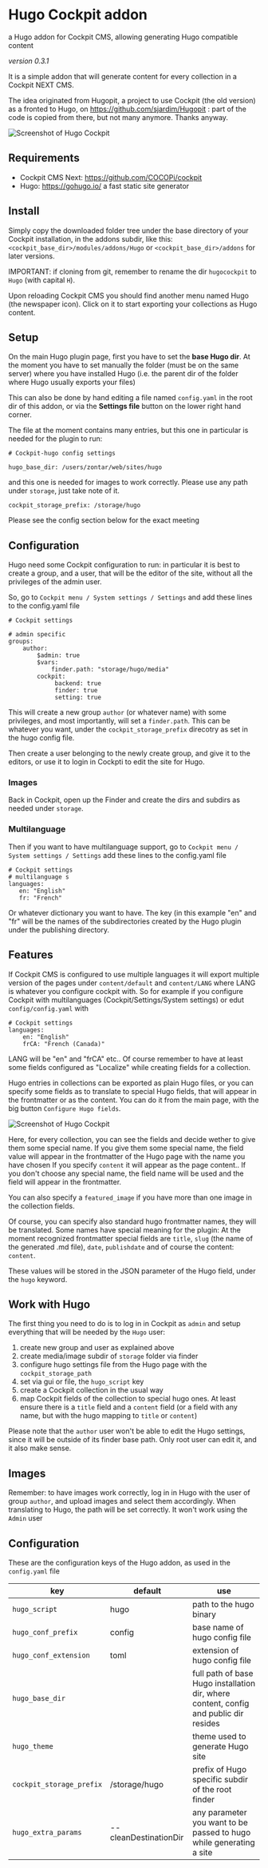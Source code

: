 # Hugo Cockpit addon
a Hugo addon for Cockpit CMS, allowing generating Hugo compatible content

*version 0.3.1*

It is a simple addon that will generate content for every collection in a Cockpit NEXT CMS.

The idea originated from Hugopit, a project to use Cockpit (the old version) as a fronted to Hugo, on https://github.com/sjardim/Hugopit : part of the code is copied from there, but not many anymore. Thanks anyway.

![Screenshot of Hugo Cockpit](https://github.com/zontarian/hugocockpit/blob/master/hugocockpit-screenshot1.png)



## Requirements

* Cockpit CMS Next: https://github.com/COCOPi/cockpit
* Hugo: https://gohugo.io/   a fast static site generator

## Install 

Simply copy the downloaded folder tree under the base directory of your Cockpit installation, in the addons subdir, like this:
`<cockpit_base_dir>/modules/addons/Hugo`  or `<cockpit_base_dir>/addons` for later versions.

IMPORTANT: if cloning from git, remember to rename the dir `hugocockpit` to `Hugo` (with capital `H`). 

Upon reloading Cockpit CMS you should find another menu named Hugo (the newspaper icon). 
Click on it to start exporting your collections as Hugo content.


## Setup

On the main Hugo plugin page, first you have to set the **base Hugo dir**. At the moment you have to set manually the folder (must be on the same server) where you have installed Hugo (i.e. the parent dir of the folder where Hugo usually exports your files)

This can also be done by hand editing a file named `config.yaml` in the root dir of this addon, or via the **Settings file** button on the lower right hand corner.

The file at the moment contains many entries, but this one in particular is needed for the plugin to run:

    # Cockpit-hugo config settings
    
    hugo_base_dir: /users/zontar/web/sites/hugo
    
and this one is needed for images to work correctly. Please use any path under `storage`, just take note of it.    
    
    cockpit_storage_prefix: /storage/hugo

Please see the config section below for the exact meeting

## Configuration

Hugo need some Cockpit configuration to run: in particular it is best to create a group, and a user, that will be the editor of the site, without all the privileges of the admin user.

So, go to `Cockpit menu / System settings / Settings` and add these lines to the config.yaml file 
  
    # Cockpit settings 
    
    # admin specific
    groups:
        author:
            $admin: true
            $vars:
                finder.path: "storage/hugo/media"
            cockpit:
                 backend: true
                 finder: true
                 setting: true 
                 
This will create a new group `author` (or whatever name) with some privileges, and most importantly, will set a `finder.path`. This can be whatever you want, under the `cockpit_storage_prefix` direcotry as set in the hugo config file. 

Then create a user belonging to the newly create group, and give it to the editors, or use it to login in Cockpti to edit the site for Hugo.

### Images

Back in Cockpit, open up the Finder and create the dirs and subdirs as needed under `storage`. 

### Multilanguage

Then if you want to have multilanguage support, go to `Cockpit menu / System settings / Settings` add these lines to the config.yaml file

    # Cockpit settings
    # multilanguage s
    languages:
       en: "English"
       fr: "French"
       
Or whatever dictionary you want to have. The key (in this example "en" and "fr" will be the names of the subdirectories created by the Hugo plugin under the publishing directory.
   

## Features

If Cockpit CMS is configured to use multiple languages it will export multiple version of the pages under
`content/default` and `content/LANG` where LANG is whatever you configure cockpit with. 
So for example if you configure Cockpit with multilanguages (Cockpit/Settings/System settings) or edut `config/config.yaml` with
    
    # Cockpit settings
    languages: 
        en: "English"
        frCA: "French (Canada)"
    
LANG will be "en" and "frCA" etc.. 
Of course remember to have at least some fields configured as "Localize" while creating fields for a collection.

Hugo entries in collections can be exported as plain Hugo files, or you can specify some fields as to translate
to special Hugo fields, that will appear in the frontmatter or as the content.
You can do it from the main page, with the big button `Configure Hugo fields`.

![Screenshot of Hugo Cockpit](https://github.com/zontarian/hugocockpit/blob/master/hugocockpit-screenshot2.png)



Here, for every collection, you can see the fields and decide wether to give them some special name.
If you give them some special name, the field value will appear in the frontmatter of the Hugo page with the name you have chosen
If you specify `content` it will appear as the page content.. 
If you don't choose any special name, the field name will be used and the field will appear in the frontmatter.

You can also specify a `featured_image` if you have more than one image in the collection fields. 

Of course, you can specify also standard hugo frontmatter names, they will be translated. Some names have special meaning for the plugin:  At the moment recognized frontmatter special fields are `title`, `slug` (the name of the generated .md file), `date`, `publishdate` and of course the content: `content`.

These values will be stored in the JSON parameter of the Hugo field, under the `hugo` keyword.

## Work with Hugo

The first thing you need to do is to log in in Cockpit as `admin` and setup everything that will be needed by the `Hugo` user:

1. create new group and user as explained above
1. create media/image subdir of `storage` folder via finder
1. configure hugo settings file from the Hugo page with the `cockpit_storage_path`
1. set via gui or file, the `hugo_script` key
1. create a Cockpit collection in the usual way
1. map Cockpit fields of the collection to special hugo ones. At least ensure there is a `title` field and a `content` field (or a field with any name, but with the hugo mapping to `title` or `content`)

Please note that the `author` user won't be able to edit the Hugo settings, since it will be outside of its finder base path. Only root user can edit it, and it also make sense.

## Images

Remember: to have images work correctly, log in in Hugo with the user of group `author`, and upload images and select them accordingly. When translating to Hugo, the path will be set correctly. It won't work using the `Admin` user  

## Configuration

These are the configuration keys of the Hugo addon, as used in the `config.yaml` file

|key|default|use|
---|---|---
`hugo_script`|hugo|path to the hugo binary
`hugo_conf_prefix`|  config | base name of hugo config file
`hugo_conf_extension`|  toml | extension of hugo config file
`hugo_base_dir`| | full path of base Hugo installation dir, where content, config and public dir resides
`hugo_theme`| | theme used to generate Hugo site
`cockpit_storage_prefix`| /storage/hugo | prefix of Hugo specific subdir of the root finder
`hugo_extra_params`| --cleanDestinationDir | any parameter you want to be passed to hugo while generating a site
